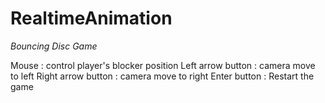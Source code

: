 # RealtimeAnimation

*Bouncing Disc Game*

Mouse              : control player's blocker position
Left arrow button  : camera move to left
Right arrow button : camera move to right
Enter button       : Restart the game 
